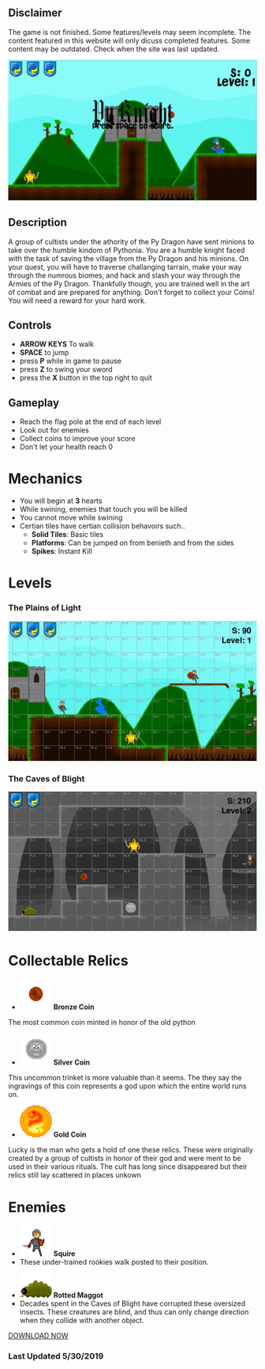 ## Disclaimer
The game is not finished. Some features/levels may seem incomplete. The content featured in this website will only dicuss completed features. Some content may be outdated. Check when the site was last updated.


![Title Screen](https://raw.githubusercontent.com/lginn26/py-knight/master/assets/images/website_content/titlescreenscreenshot.JPG)

## Description
A group of cultists under the athority of the Py Dragon have sent minions to take over the humble kindom of Pythonia. You are a humble knight faced with the task of saving the village from the Py Dragon and his minions. On your quest, you will have to traverse challanging tarrain, make your way through the numrous biomes, and hack and slash your way through the Armies of the Py Dragon. Thankfully though, you are trained well in the art of combat and are prepared for anything. Don't forget to collect your Coins! You will need a reward for your hard work.

## Controls
* **ARROW KEYS** To walk
* **SPACE** to jump
* press **P** while in game to pause
* press **Z** to swing your sword
* press the **X** button in the top right to quit

## Gameplay
* Reach the flag pole at the end of each level
* Look out for enemies
* Collect coins to improve your score
* Don't let your health reach 0

# Mechanics
* You will begin at **3** hearts
* While swining, enemies that touch you will be killed
* You cannot move while swining
* Certian tiles have certian collision behavoirs such..
  - **Solid Tiles**: Basic tiles
  - **Platforms**: Can be jumped on from benieth and from the sides
  - **Spikes**: Instant Kill 

# Levels
### The Plains of Light
![Screenshot](https://raw.githubusercontent.com/lginn26/py-knight/master/assets/images/website_content/pyknight-screenshot(1).JPG)
### The Caves of Blight 
![Screenshot](https://raw.githubusercontent.com/lginn26/py-knight/master/assets/images/website_content/pyknight-screenshot(2).JPG)

# Collectable Relics
* ![B Coin](https://raw.githubusercontent.com/lginn26/py-knight/master/assets/images/items/bronze_coin.png) **Bronze Coin**

The most common coin minted in honor of the old python
* ![S Coin](https://raw.githubusercontent.com/lginn26/py-knight/master/assets/images/items/silver_coin.png) **Silver Coin**

This uncommon trinket is more valuable than it seems. The they say the ingravings of this coin represents a god upon which the entire world runs on.
* ![G Coin](https://raw.githubusercontent.com/lginn26/py-knight/master/assets/images/items/gold_coin.png) **Gold Coin**

Lucky is the man who gets a hold of one these relics. These were originally created by a group of cultists in honor of their god and were ment to be used in their various rituals. The cult has long since disappeared but their relics still lay scattered in places unkown

# Enemies
* ![Squire](https://raw.githubusercontent.com/lginn26/py-knight/master/assets/images/characters/squire_1.png) **Squire**
* These under-trained rookies walk posted to their position. 
* ![Rotted Maggot](https://raw.githubusercontent.com/lginn26/py-knight/master/assets/images/characters/rotted_maggot1.png) **Rotted Maggot**
* Decades spent in the Caves of Blight have corrupted these oversized insects. These creatures are blind, and thus can only change direction when they collide with another object.

[DOWNLOAD NOW](https://github.com/lginn26/py-knight/releases/download/1.0/PyKnight.exe)
### Last Updated 5/30/2019
